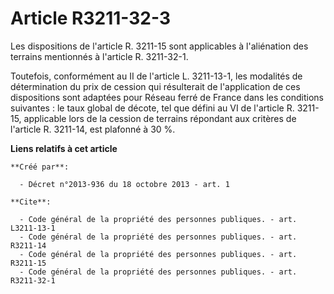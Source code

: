 # Article R3211-32-3

Les dispositions de l'article R. 3211-15 sont applicables à l'aliénation des terrains mentionnés à l'article R. 3211-32-1. 

Toutefois, conformément au II de l'article L. 3211-13-1, les modalités de détermination du prix de cession qui résulterait de
l'application de ces dispositions sont adaptées pour Réseau ferré de France dans les conditions suivantes : le taux global de
décote, tel que défini au VI de l'article R. 3211-15, applicable lors de la cession de terrains répondant aux critères de
l'article R. 3211-14, est plafonné à 30 %.

**Liens relatifs à cet article**

	**Créé par**:

	  - Décret n°2013-936 du 18 octobre 2013 - art. 1

	**Cite**:

	  - Code général de la propriété des personnes publiques. - art. L3211-13-1
	  - Code général de la propriété des personnes publiques. - art. R3211-14
	  - Code général de la propriété des personnes publiques. - art. R3211-15
	  - Code général de la propriété des personnes publiques. - art. R3211-32-1
